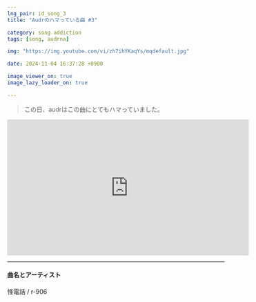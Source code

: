 ```yaml
---
lng_pair: id_song_3
title: "Audrのハマっている曲 #3"

category: song addiction
tags: [song, audrna]

img: "https://img.youtube.com/vi/zh7ihYKaqYs/mqdefault.jpg"

date: 2024-11-04 16:37:28 +0900

image_viewer_on: true
image_lazy_loader_on: true

---
```


> この日、audrはこの曲にとてもハマっていました。

<iframe
  width="560"
  height="315"
  src="https://www.youtube.com/embed/zh7ihYKaqYs"
  title="YouTube video player"
  frameborder="0"
  allow="accelerometer; clipboard-write; encrypted-media; gyroscope; picture-in-picture; web-share"
  referrerpolicy="strict-origin-when-cross-origin"
  allowfullscreen
  data-align="center"
></iframe>

<hr>

#### 曲名とアーティスト

<!-- outline-start -->
怪電話 / r-906
<!-- outline-end -->
